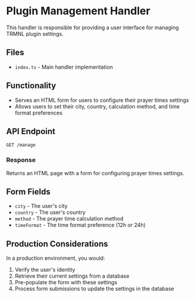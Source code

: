# Plugin Management Handler

This handler is responsible for providing a user interface for managing TRMNL plugin settings.

## Files

- `index.ts` - Main handler implementation

## Functionality

- Serves an HTML form for users to configure their prayer times settings
- Allows users to set their city, country, calculation method, and time format preferences

## API Endpoint

`GET /manage`

### Response

Returns an HTML page with a form for configuring prayer times settings.

## Form Fields

- `city` - The user's city
- `country` - The user's country
- `method` - The prayer time calculation method
- `timeFormat` - The time format preference (12h or 24h)

## Production Considerations

In a production environment, you would:

1. Verify the user's identity
2. Retrieve their current settings from a database
3. Pre-populate the form with these settings
4. Process form submissions to update the settings in the database
